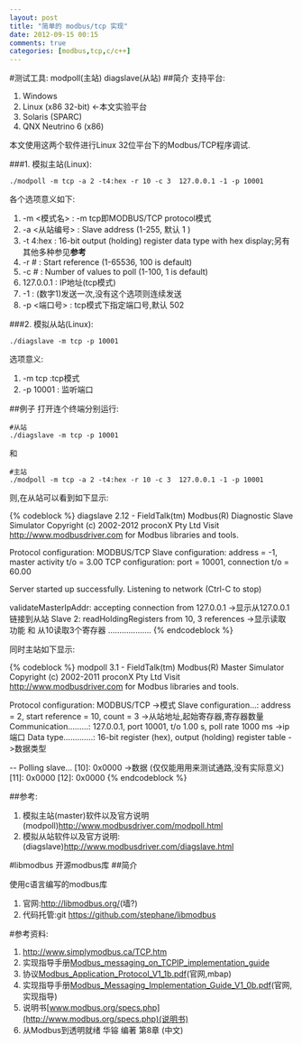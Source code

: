 ```yaml
---
layout: post
title: "简单的 modbus/tcp 实现"
date: 2012-09-15 00:15
comments: true
categories: [modbus,tcp,c/c++]
---
```

#测试工具: modpoll(主站) diagslave(从站)
##简介
支持平台:

1. Windows
2. Linux (x86 32-bit) <-本文实验平台
3. Solaris (SPARC)
4. QNX Neutrino 6 (x86)

本文使用这两个软件进行Linux 32位平台下的Modbus/TCP程序调试.

###1. 模拟主站(Linux):

	./modpoll -m tcp -a 2 -t4:hex -r 10 -c 3  127.0.0.1 -1 -p 10001
各个选项意义如下:

1. -m <模式名>    : -m tcp即MODBUS/TCP protocol模式
2. -a <从站编号>  : Slave address (1-255, 默认 1 )
3. -t 4:hex      : 16-bit output (holding) register data type with hex display;另有其他多种参见**参考**
4. -r #          : Start reference (1-65536, 100 is default)
5. -c #          : Number of values to poll (1-100, 1 is default)
6. 127.0.0.1     : IP地址(tcp模式)
7. -1            : (数字1)发送一次,没有这个选项则连续发送
8. -p <端口号>    : tcp模式下指定端口号,默认 502

###2. 模拟从站(Linux):
	
	./diagslave -m tcp -p 10001

选项意义:

1. -m tcp :tcp模式
2. -p 10001 : 监听端口
<!-- more -->
##例子
打开连个终端分别运行:

	#从站
	./diagslave -m tcp -p 10001

和

	#主站
	./modpoll -m tcp -a 2 -t4:hex -r 10 -c 3  127.0.0.1 -1 -p 10001

则,在从站可以看到如下显示:

{% codeblock %}
diagslave 2.12 - FieldTalk(tm) Modbus(R) Diagnostic Slave Simulator
Copyright (c) 2002-2012 proconX Pty Ltd
Visit http://www.modbusdriver.com for Modbus libraries and tools.

Protocol configuration: MODBUS/TCP
Slave configuration: address = -1, master activity t/o = 3.00
TCP configuration: port = 10001, connection t/o = 60.00

Server started up successfully.
Listening to network (Ctrl-C to stop)

validateMasterIpAddr: accepting connection from 127.0.0.1 ->显示从127.0.0.1链接到从站
Slave   2: readHoldingRegisters from 10, 3 references  ->显示读取功能 和 从10读取3个寄存器
...................
{% endcodeblock %}

同时主站如下显示:

{% codeblock %}
modpoll 3.1 - FieldTalk(tm) Modbus(R) Master Simulator
Copyright (c) 2002-2011 proconX Pty Ltd
Visit http://www.modbusdriver.com for Modbus libraries and tools.

Protocol configuration: MODBUS/TCP ->模式
Slave configuration...: address = 2, start reference = 10, count = 3 ->从站地址,起始寄存器,寄存器数量
Communication.........: 127.0.0.1, port 10001, t/o 1.00 s, poll rate 1000 ms ->ip 端口
Data type.............: 16-bit register (hex), output (holding) register table ->数据类型

-- Polling slave... 
[10]: 0x0000 ->数据 (仅仅能用用来测试通路,没有实际意义)
[11]: 0x0000
[12]: 0x0000
{% endcodeblock %}

##参考:

1. 模拟主站(master)软件以及官方说明(modpoll)<http://www.modbusdriver.com/modpoll.html>
2. 模拟从站软件以及官方说明:(diagslave)<http://www.modbusdriver.com/diagslave.html>

#libmodbus 开源modbus库
##简介

使用c语言编写的modbus库

1. 官网:<http://libmodbus.org/>(墙?)
2. 代码托管:git <https://github.com/stephane/libmodbus>

#参考资料:

1. <http://www.simplymodbus.ca/TCP.htm>
2. 实现指导手册[Modbus_messaging_on_TCPIP_implementation_guide](http://www.electroind.com/pdf/Modbus_messaging_on_TCPIP_implementation_guide_V11.pdf)
3. 协议[Modbus_Application_Protocol_V1_1b.pdf](http://www.modbus.org/docs/Modbus_Application_Protocol_V1_1b.pdf)(官网,mbap)
4. 实现指导手册[Modbus_Messaging_Implementation_Guide_V1_0b.pdf](http://www.modbus.org/docs/Modbus_Messaging_Implementation_Guide_V1_0b.pdf)(官网,实现指导)
5. 说明书[www.modbus.org/specs.php](http://www.modbus.org/specs.php)(说明书)
6. 从Modbus到透明就绪 华镕 编著 第8章 (中文)

